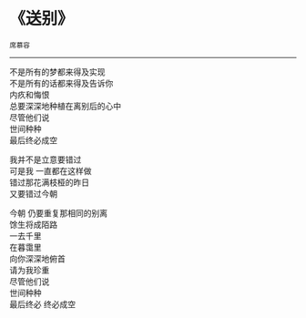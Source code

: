 # 《送别》

`席慕容`

---

不是所有的梦都来得及实现  
不是所有的话都来得及告诉你  
内疚和悔恨  
总要深深地种植在离别后的心中  
尽管他们说  
世间种种  
最后终必成空  
  
我并不是立意要错过  
可是我 一直都在这样做  
错过那花满枝桠的昨日  
又要错过今朝  
  
今朝 仍要重复那相同的别离  
馀生将成陌路  
一去千里  
在暮霭里  
向你深深地俯首  
请为我珍重  
尽管他们说  
世间种种  
最后终必 终必成空  
